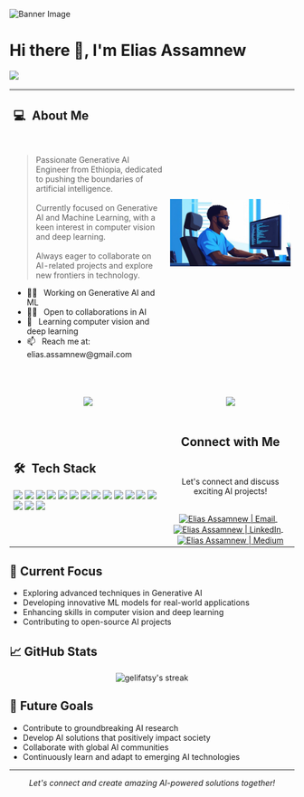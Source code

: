 ![Banner Image](./git_linkedin_banner.jpg.jpg)

# Hi there 👋, I'm Elias Assamnew

![](https://komarev.com/ghpvc/?username=gelifatsy&label=Profile%20views&color=0e75b6&style=flat)

<table width="100%">
  <tr>
    <td width="55%">
      <h2> 💻 &nbsp;About Me </h2>
      <br>
      <blockquote>
        <p> 
          Passionate Generative AI Engineer from Ethiopia, dedicated to pushing the boundaries of artificial intelligence.
          <br><br>
          Currently focused on Generative AI and Machine Learning, with a keen interest in computer vision and deep learning.
          <br><br>
          Always eager to collaborate on AI-related projects and explore new frontiers in technology.
        </p>
      </blockquote>
       <ul>
        <li>👨‍💻 &nbsp; Working on Generative AI and ML</li>
        <li>🤝🏼 &nbsp; Open to collaborations in AI</li>
        <li>🌱 &nbsp; Learning computer vision and deep learning</li>
        <li>📫 &nbsp; Reach me at: elias.assamnew@gmail.com</li>
       </ul>
       <br>
    </td>
    <td width="45%">
     <p align="center">
      <img src="./AI_animation.png" alt="AI Illustration" width="300"/>
     </p>
    </td>
  </tr>
  <tr>
    <td width="55%">
      <p align="center">
        <br>
        <img height="180em" src="https://github-readme-stats-eight-theta.vercel.app/api?username=gelifatsy&show_icons=true&theme=algolia&include_all_commits=true&count_private=true"/>
      </p>
    </td>
    <td width="45%">
      <p align="center">
        <br>
        <img height="165em" src="https://github-readme-stats.vercel.app/api/top-langs?username=gelifatsy&show_icons=true&locale=en&layout=compact&theme=algolia"/>
      </p>
    </td>
  </tr>
  <tr>
   <td width="55%">
     <h2> 🛠 &nbsp;Tech Stack</h2>
     <p align="left">
       <img src="https://img.shields.io/badge/-Python-05122A?style=flat&logo=python"/>
       <img src="https://img.shields.io/badge/-TensorFlow-05122A?style=flat&logo=tensorflow"/>
       <img src="https://img.shields.io/badge/-PyTorch-05122A?style=flat&logo=pytorch"/>
       <img src="https://img.shields.io/badge/-Scikit%20Learn-05122A?style=flat&logo=scikit-learn"/>
       <img src="https://img.shields.io/badge/-OpenCV-05122A?style=flat&logo=opencv"/>
       <img src="https://img.shields.io/badge/-Flask-05122A?style=flat&logo=flask"/>
       <img src="https://img.shields.io/badge/-Docker-05122A?style=flat&logo=docker"/>
       <img src="https://img.shields.io/badge/-AWS-05122A?style=flat&logo=amazon-aws"/>
       <img src="https://img.shields.io/badge/-MongoDB-05122A?style=flat&logo=mongodb"/>
       <img src="https://img.shields.io/badge/-PostgreSQL-05122A?style=flat&logo=postgresql"/>
       <img src="https://img.shields.io/badge/-Git-05122A?style=flat&logo=git"/>
       <img src="https://img.shields.io/badge/-JavaScript-05122A?style=flat&logo=javascript"/>
       <img src="https://img.shields.io/badge/-React-05122A?style=flat&logo=react"/>
       <img src="https://img.shields.io/badge/-Node.js-05122A?style=flat&logo=node.js"/>
       <img src="https://img.shields.io/badge/-Express.js-05122A?style=flat&logo=express"/>
       <img src="https://img.shields.io/badge/-Flutter-05122A?style=flat&logo=flutter"/>
     </p>
   </td>
   <td width="45%">
    <div align="center">
      <h2><b>Connect with Me</b></h2>
      <br>
      <p>Let's connect and discuss exciting AI projects!</p>
      <br>
      <a href="mailto:elias.assamnew@gmail.com">
        <img align="center" alt="Elias Assamnew | Email" width="30em" src="https://img.icons8.com/color/48/000000/gmail.png" />
      </a> &nbsp;&nbsp;
      <a href="https://linkedin.com/in/eliasgebre">
        <img align="center" alt="Elias Assamnew | LinkedIn" width="30em" src="https://img.icons8.com/color/48/000000/linkedin.png" />
      </a> &nbsp;&nbsp;
      <a href="https://medium.com/@elias.assamnew">
        <img align="center" alt="Elias Assamnew | Medium" width="30em" src="https://img.icons8.com/color/48/000000/medium-monogram.png" />
      </a>
    </div>
   </td>
  </tr>
</table>

## 🚀 Current Focus

- Exploring advanced techniques in Generative AI
- Developing innovative ML models for real-world applications
- Enhancing skills in computer vision and deep learning
- Contributing to open-source AI projects

## 📈 GitHub Stats

<p align="center">
  <img src="https://github-readme-streak-stats.herokuapp.com/?user=gelifatsy&theme=algolia" alt="gelifatsy's streak"/>
</p>

## 🎯 Future Goals

- Contribute to groundbreaking AI research
- Develop AI solutions that positively impact society
- Collaborate with global AI communities
- Continuously learn and adapt to emerging AI technologies

---

<p align="center">
  <i>Let's connect and create amazing AI-powered solutions together!</i>
</p>
